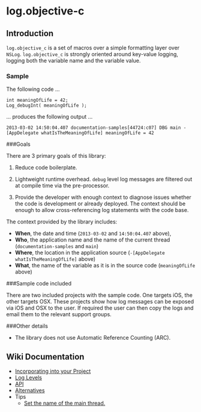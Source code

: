log.objective-c
===

Introduction
---

`log.objective_c` is a set of macros over a simple formatting layer over `NSLog`. `log.objective_c` is strongly oriented around key-value logging, logging both the variable name and the variable value.


### Sample
The following code … 

	int meaningOfLife = 42;
	Log_debugInt( meaningOfLife );


… produces the following output  … 

	2013-03-02 14:50:04.407 documentation-samples[44724:c07] DBG main -[AppDelegate whatIsTheMeaningOfLife] meaningOfLife = 42

###Goals

There are 3 primary goals of this library:

1. Reduce code boilerplate.

1. Lightweight runtime overhead. `debug` level log messages are filtered out at compile time 
via the pre-processor.

1. Provide the developer with enough context to diagnose issues whether the code is development or already deployed. The context should be enough to allow cross-referencing log statements with the code base.


The context provided by the library includes:

* **When**, the date and time (`2013-03-02` and `14:50:04.407` above),
* **Who**, the application name and the name of the current thread (`documentation-samples` and `main`)
* **Where**, the location in the application source (`-[AppDelegate whatIsTheMeaningOfLife]` above)
* **What**, the name of the variable as it is in the source code (`meaningOfLife` above)

###Sample code included 

There are two included projects with the sample code. One targets iOS, the other targets OSX. 
These projects show how log messages can be exposed via iOS and OSX to the user. 
If required the user can then copy the logs and email them to the relevant support groups.

###Other details

* The library does not use Automatic Reference Counting (ARC).

Wiki Documentation
---

* [Incorporating into your Project](https://github.com/rlong/log.objective_c/wiki/Incorporating)
* [Log Levels](https://github.com/rlong/log.objective_c/wiki/LogLevels)
* [API](https://github.com/rlong/log.objective_c/wiki/API)
* [Alternatives](https://github.com/rlong/log.objective_c/wiki/Alternatives)
* Tips
  * [Set the name of the main thread.](https://github.com/rlong/log.objective_c/wiki/tip.SetMainThreadName)
